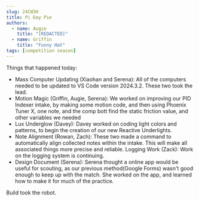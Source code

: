 ```yaml
---
slug: 24CW3H
title: Pi Day Pie
authors:
  - name: Augie
    title: "[REDACTED]"
  - name: Griffin
    title: "Funny Hat"
tags: [competition season]
---
```

Things that happened today:
* Mass Computer Updating (Xiaohan and Serena): All of the computers needed to be updated to VS Code version 2024.3.2. These two took the lead. 
* Motion Magic (Griffin, Augie, Serena): We worked on improving our PID Indexer intake, by making some motion code, and then using
Phoenix Tuner X, one note, and the comp bott find the static friction value, and other variables we needed
* Lux Underglow (Davey): Davey worked on coding light colors and patterns, to begin the creation of our new Reactive Underlights.
* Note Alignment (Rowan, Zach): These two made a command to automatically align collected notes within the intake. This will make all associated things more precise and reliable.
Logging Work (Zack): Work on the logging system is continuing. 
* Design Document (Serena): Serena thought a online app would be useful for scouting, as our previous method(Google Forms) wasn't good 
enough to keep up with the match. She worked on the app, and learned how to make it for much of the practice.

Build took the robot.